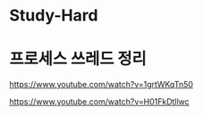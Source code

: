 # Study-Hard


# 프로세스 쓰레드 정리
https://www.youtube.com/watch?v=1grtWKqTn50

https://www.youtube.com/watch?v=H01FkDtllwc

# 
